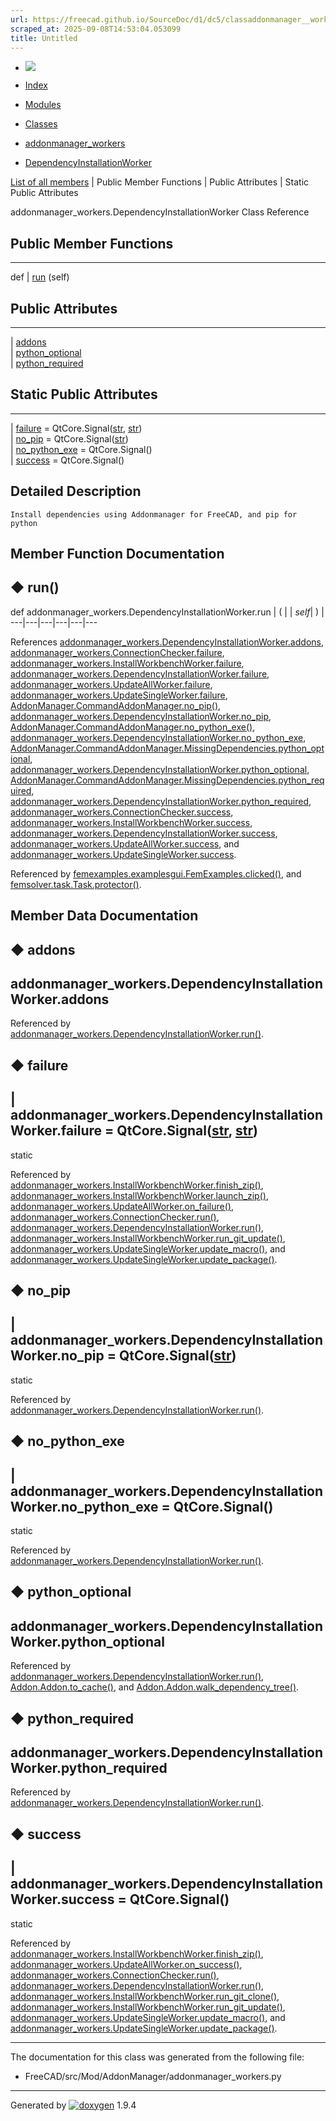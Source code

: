 ```yaml
---
url: https://freecad.github.io/SourceDoc/d1/dc5/classaddonmanager__workers_1_1DependencyInstallationWorker.html
scraped_at: 2025-09-08T14:53:04.053099
title: Untitled
---
```


  * [ ![](https://www.freecad.org/svg/logo-freecad.svg) ](https://freecadweb.org "FreeCAD")
  * [Index](../../index.html "Index")
  * [Modules](../../modules.html "Modules list")
  * [Classes](../../annotated.html "Annotated list")

  * [addonmanager_workers](../../d7/da4/namespaceaddonmanager__workers.html)
  * [DependencyInstallationWorker](../../d1/dc5/classaddonmanager__workers_1_1DependencyInstallationWorker.html)

[List of all members](../../dc/d2f/classaddonmanager__workers_1_1DependencyInstallationWorker-members.html) | Public Member Functions | Public Attributes | Static Public Attributes

addonmanager_workers.DependencyInstallationWorker Class Reference

##  Public Member Functions  
  
---  
def | [run](../../d1/dc5/classaddonmanager__workers_1_1DependencyInstallationWorker.html#a1a9736210fa3ae7feb0c78df6452e181) (self)  
  
##  Public Attributes  
  
---  
|
[addons](../../d1/dc5/classaddonmanager__workers_1_1DependencyInstallationWorker.html#a3c24ea545d20f56218c3119038b1771e)  
|
[python_optional](../../d1/dc5/classaddonmanager__workers_1_1DependencyInstallationWorker.html#aee4943c0634b574fcc9a5fdcc0eaabe4)  
|
[python_required](../../d1/dc5/classaddonmanager__workers_1_1DependencyInstallationWorker.html#a351c4935c34b14ca2a2c6486c8003230)  
  
##  Static Public Attributes  
  
---  
|
[failure](../../d1/dc5/classaddonmanager__workers_1_1DependencyInstallationWorker.html#a7bfb1ce653996a5c031a43b8f7cd8bab)
= QtCore.Signal([str](../../d9/d36/classstr.html),
[str](../../d9/d36/classstr.html))  
|
[no_pip](../../d1/dc5/classaddonmanager__workers_1_1DependencyInstallationWorker.html#a856f72ae6da54853fdd98818a8ca8f0c)
= QtCore.Signal([str](../../d9/d36/classstr.html))  
|
[no_python_exe](../../d1/dc5/classaddonmanager__workers_1_1DependencyInstallationWorker.html#ab6741f0505e5e9e78c92cbae73b46365)
= QtCore.Signal()  
|
[success](../../d1/dc5/classaddonmanager__workers_1_1DependencyInstallationWorker.html#a8c699c9f999374f975896557ed333ca7)
= QtCore.Signal()  
  
## Detailed Description

    
    
    Install dependencies using Addonmanager for FreeCAD, and pip for python

## Member Function Documentation

## ◆ run()

def addonmanager_workers.DependencyInstallationWorker.run  | ( |  | _self_| ) |   
---|---|---|---|---|---  
  
References
[addonmanager_workers.DependencyInstallationWorker.addons](../../d1/dc5/classaddonmanager__workers_1_1DependencyInstallationWorker.html#a3c24ea545d20f56218c3119038b1771e),
[addonmanager_workers.ConnectionChecker.failure](../../df/d37/classaddonmanager__workers_1_1ConnectionChecker.html#a3e0c50e69224c95190023c513848c624),
[addonmanager_workers.InstallWorkbenchWorker.failure](../../d7/dc6/classaddonmanager__workers_1_1InstallWorkbenchWorker.html#aebef215dec1817e92522a99df709ac87),
[addonmanager_workers.DependencyInstallationWorker.failure](../../d1/dc5/classaddonmanager__workers_1_1DependencyInstallationWorker.html#a7bfb1ce653996a5c031a43b8f7cd8bab),
[addonmanager_workers.UpdateAllWorker.failure](../../db/d3a/classaddonmanager__workers_1_1UpdateAllWorker.html#a2ebc0aac3ef88b4614fdbedc4e718214),
[addonmanager_workers.UpdateSingleWorker.failure](../../d5/dfc/classaddonmanager__workers_1_1UpdateSingleWorker.html#a4eaf21e72f40cac969a348224d5a6a2c),
[AddonManager.CommandAddonManager.no_pip()](../../d3/d48/classAddonManager_1_1CommandAddonManager.html#abe9fbe57e535559f53434676040a0f80),
[addonmanager_workers.DependencyInstallationWorker.no_pip](../../d1/dc5/classaddonmanager__workers_1_1DependencyInstallationWorker.html#a856f72ae6da54853fdd98818a8ca8f0c),
[AddonManager.CommandAddonManager.no_python_exe()](../../d3/d48/classAddonManager_1_1CommandAddonManager.html#a02ecc07f773ae69b309435ae5df313f7),
[addonmanager_workers.DependencyInstallationWorker.no_python_exe](../../d1/dc5/classaddonmanager__workers_1_1DependencyInstallationWorker.html#ab6741f0505e5e9e78c92cbae73b46365),
[AddonManager.CommandAddonManager.MissingDependencies.python_optional](../../d8/dca/classAddonManager_1_1CommandAddonManager_1_1MissingDependencies.html#a52f9cb9122c2aa0d09d652812ad01760),
[addonmanager_workers.DependencyInstallationWorker.python_optional](../../d1/dc5/classaddonmanager__workers_1_1DependencyInstallationWorker.html#aee4943c0634b574fcc9a5fdcc0eaabe4),
[AddonManager.CommandAddonManager.MissingDependencies.python_required](../../d8/dca/classAddonManager_1_1CommandAddonManager_1_1MissingDependencies.html#a70ab57966406441198c4531b5efc625e),
[addonmanager_workers.DependencyInstallationWorker.python_required](../../d1/dc5/classaddonmanager__workers_1_1DependencyInstallationWorker.html#a351c4935c34b14ca2a2c6486c8003230),
[addonmanager_workers.ConnectionChecker.success](../../df/d37/classaddonmanager__workers_1_1ConnectionChecker.html#a14cf02183ee0ebb0c9b4f2b53d2313fe),
[addonmanager_workers.InstallWorkbenchWorker.success](../../d7/dc6/classaddonmanager__workers_1_1InstallWorkbenchWorker.html#a65247f58b9c0d2bb122759dc36c9ce14),
[addonmanager_workers.DependencyInstallationWorker.success](../../d1/dc5/classaddonmanager__workers_1_1DependencyInstallationWorker.html#a8c699c9f999374f975896557ed333ca7),
[addonmanager_workers.UpdateAllWorker.success](../../db/d3a/classaddonmanager__workers_1_1UpdateAllWorker.html#aaa4d285f7e85eca8099f9d62f6dbbd68),
and
[addonmanager_workers.UpdateSingleWorker.success](../../d5/dfc/classaddonmanager__workers_1_1UpdateSingleWorker.html#a9c2bdb48945f6866bb4072e0f06257a9).

Referenced by
[femexamples.examplesgui.FemExamples.clicked()](../../d2/db9/classfemexamples_1_1examplesgui_1_1FemExamples.html#ad3b96de3e075bb69e51539a3c99dfd14),
and
[femsolver.task.Task.protector()](../../de/d04/classfemsolver_1_1task_1_1Task.html#a913c60a87594a8bfe76580d27effcb51).

## Member Data Documentation

## ◆ addons

addonmanager_workers.DependencyInstallationWorker.addons  
---  
  
Referenced by
[addonmanager_workers.DependencyInstallationWorker.run()](../../d1/dc5/classaddonmanager__workers_1_1DependencyInstallationWorker.html#a1a9736210fa3ae7feb0c78df6452e181).

## ◆ failure

| addonmanager_workers.DependencyInstallationWorker.failure =
QtCore.Signal([str](../../d9/d36/classstr.html),
[str](../../d9/d36/classstr.html))  
---  
static  
  
Referenced by
[addonmanager_workers.InstallWorkbenchWorker.finish_zip()](../../d7/dc6/classaddonmanager__workers_1_1InstallWorkbenchWorker.html#aafea671f9554ba9e2f58208d011e1823),
[addonmanager_workers.InstallWorkbenchWorker.launch_zip()](../../d7/dc6/classaddonmanager__workers_1_1InstallWorkbenchWorker.html#adfe4a53563dc3d0679c1c4b55c105e23),
[addonmanager_workers.UpdateAllWorker.on_failure()](../../db/d3a/classaddonmanager__workers_1_1UpdateAllWorker.html#abc670e23e0e537749e6290fd93788700),
[addonmanager_workers.ConnectionChecker.run()](../../df/d37/classaddonmanager__workers_1_1ConnectionChecker.html#a42bb05d34618cdb7f2547f1dd59f7821),
[addonmanager_workers.DependencyInstallationWorker.run()](../../d1/dc5/classaddonmanager__workers_1_1DependencyInstallationWorker.html#a1a9736210fa3ae7feb0c78df6452e181),
[addonmanager_workers.InstallWorkbenchWorker.run_git_update()](../../d7/dc6/classaddonmanager__workers_1_1InstallWorkbenchWorker.html#a2476b9e40d1e3c156e73fa57751343e8),
[addonmanager_workers.UpdateSingleWorker.update_macro()](../../d5/dfc/classaddonmanager__workers_1_1UpdateSingleWorker.html#aa7730aefc0c4a0a491d31f718241c1bd),
and
[addonmanager_workers.UpdateSingleWorker.update_package()](../../d5/dfc/classaddonmanager__workers_1_1UpdateSingleWorker.html#a8c07b6634edc88372cfa0eba82de3a15).

## ◆ no_pip

| addonmanager_workers.DependencyInstallationWorker.no_pip =
QtCore.Signal([str](../../d9/d36/classstr.html))  
---  
static  
  
Referenced by
[addonmanager_workers.DependencyInstallationWorker.run()](../../d1/dc5/classaddonmanager__workers_1_1DependencyInstallationWorker.html#a1a9736210fa3ae7feb0c78df6452e181).

## ◆ no_python_exe

| addonmanager_workers.DependencyInstallationWorker.no_python_exe =
QtCore.Signal()  
---  
static  
  
Referenced by
[addonmanager_workers.DependencyInstallationWorker.run()](../../d1/dc5/classaddonmanager__workers_1_1DependencyInstallationWorker.html#a1a9736210fa3ae7feb0c78df6452e181).

## ◆ python_optional

addonmanager_workers.DependencyInstallationWorker.python_optional  
---  
  
Referenced by
[addonmanager_workers.DependencyInstallationWorker.run()](../../d1/dc5/classaddonmanager__workers_1_1DependencyInstallationWorker.html#a1a9736210fa3ae7feb0c78df6452e181),
[Addon.Addon.to_cache()](../../d8/d91/classAddon_1_1Addon.html#aba84dd320889a7cb37c99a8b8cdc87f5),
and
[Addon.Addon.walk_dependency_tree()](../../d8/d91/classAddon_1_1Addon.html#ae50a0aa2397e9da1e2ab6e3372dd48be).

## ◆ python_required

addonmanager_workers.DependencyInstallationWorker.python_required  
---  
  
Referenced by
[addonmanager_workers.DependencyInstallationWorker.run()](../../d1/dc5/classaddonmanager__workers_1_1DependencyInstallationWorker.html#a1a9736210fa3ae7feb0c78df6452e181).

## ◆ success

| addonmanager_workers.DependencyInstallationWorker.success = QtCore.Signal()  
---  
static  
  
Referenced by
[addonmanager_workers.InstallWorkbenchWorker.finish_zip()](../../d7/dc6/classaddonmanager__workers_1_1InstallWorkbenchWorker.html#aafea671f9554ba9e2f58208d011e1823),
[addonmanager_workers.UpdateAllWorker.on_success()](../../db/d3a/classaddonmanager__workers_1_1UpdateAllWorker.html#a1e4ac86d73584f134a64abdbbca782b5),
[addonmanager_workers.ConnectionChecker.run()](../../df/d37/classaddonmanager__workers_1_1ConnectionChecker.html#a42bb05d34618cdb7f2547f1dd59f7821),
[addonmanager_workers.DependencyInstallationWorker.run()](../../d1/dc5/classaddonmanager__workers_1_1DependencyInstallationWorker.html#a1a9736210fa3ae7feb0c78df6452e181),
[addonmanager_workers.InstallWorkbenchWorker.run_git_clone()](../../d7/dc6/classaddonmanager__workers_1_1InstallWorkbenchWorker.html#a6a2d19b2a80037740caebe6a694ec544),
[addonmanager_workers.InstallWorkbenchWorker.run_git_update()](../../d7/dc6/classaddonmanager__workers_1_1InstallWorkbenchWorker.html#a2476b9e40d1e3c156e73fa57751343e8),
[addonmanager_workers.UpdateSingleWorker.update_macro()](../../d5/dfc/classaddonmanager__workers_1_1UpdateSingleWorker.html#aa7730aefc0c4a0a491d31f718241c1bd),
and
[addonmanager_workers.UpdateSingleWorker.update_package()](../../d5/dfc/classaddonmanager__workers_1_1UpdateSingleWorker.html#a8c07b6634edc88372cfa0eba82de3a15).

* * *

The documentation for this class was generated from the following file:

  * FreeCAD/src/Mod/AddonManager/addonmanager_workers.py

* * *

Generated by
[![doxygen](../../doxygen.svg)](https://www.doxygen.org/index.html) 1.9.4

